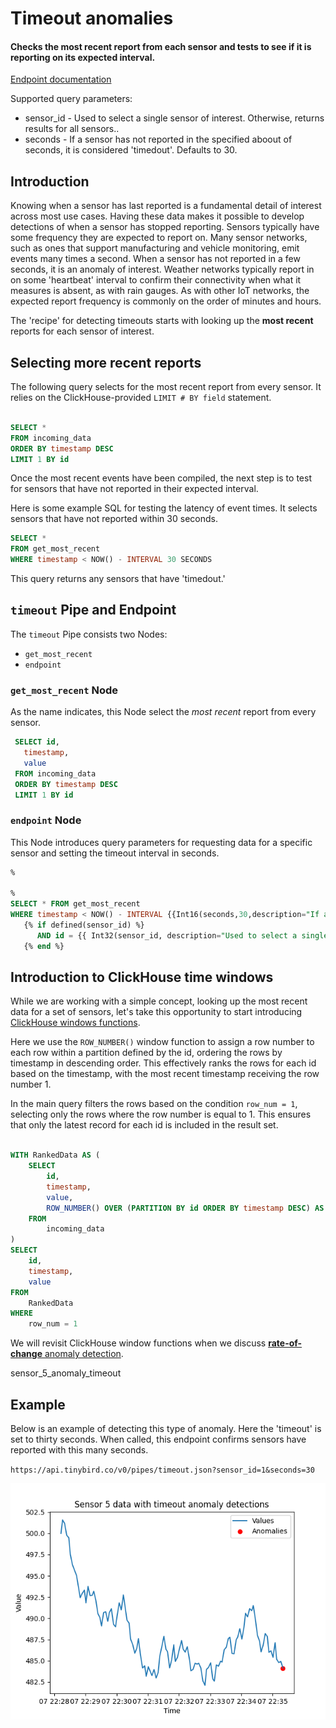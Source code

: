 # Timeout anomalies

#### Checks the most recent report from each sensor and tests to see if it is reporting on its expected interval.

[Endpoint documentation](https://api.tinybird.co/endpoint/t_f803a2aa360f486cb885333eaf93b016?token=p.eyJ1IjogIjJjOGIyYzQ2LTU4NzYtNGU5Mi1iNGJkLWMwNTliZDFhNzUwZSIsICJpZCI6ICJiZjYwZTgyZi1iNWFjLTRjMzgtODJkZS1iYzhjMmNiNTY4YWUiLCAiaG9zdCI6ICJldV9zaGFyZWQifQ.rXUC9lNg6Q4QKcbHL_OS73scKSuGzG6uCXG9qwBq8_s)

Supported query parameters:

* sensor_id - Used to select a single sensor of interest. Otherwise, returns results for all sensors.. 
* seconds - If a sensor has not reported in the specified aboout of seconds, it is considered 'timedout'. Defaults to 30.

## Introduction

Knowing when a sensor has last reported is a fundamental detail of interest across most use cases. Having these data makes it possible to develop detections of when a sensor has stopped reporting. Sensors typically have some frequency they are expected to report on. Many sensor networks, such as ones that support manufacturing and vehicle monitoring, emit events many times a second. When a sensor has not reported in a few seconds, it is an anomaly of interest. Weather networks typically report in on some 'heartbeat' interval to confirm their connectivity when what it measures is absent, as with rain gauges. As with other IoT networks, the expected report frequency is commonly on the order of minutes and hours. 

The 'recipe' for detecting timeouts starts with looking up the **most recent** reports for each sensor of interest. 

## Selecting more recent reports

The following query selects for the most recent report from every sensor. It relies on the ClickHouse-provided `LIMIT # BY field` statement. 

```sql

SELECT * 
FROM incoming_data
ORDER BY timestamp DESC
LIMIT 1 BY id

```

Once the most recent events have been compiled, the next step is to test for sensors that have not reported in their expected interval. 

Here is some example SQL for testing the latency of event times. It selects sensors that have not reported within 30 seconds. 

```sql
SELECT * 
FROM get_most_recent
WHERE timestamp < NOW() - INTERVAL 30 SECONDS
```

This query returns any sensors that have 'timedout.' 

## `timeout` Pipe and Endpoint

The `timeout` Pipe consists two Nodes:
  * `get_most_recent` 
  * `endpoint` 

### `get_most_recent` Node

As the name indicates, this Node select the *most recent* report from every sensor. 

```sql
 SELECT id, 
   timestamp, 
   value
 FROM incoming_data
 ORDER BY timestamp DESC 
 LIMIT 1 BY id
```

### `endpoint` Node

This Node introduces query parameters for requesting data for a specific sensor and setting the timeout interval in seconds. 

```sql
%

%
SELECT * FROM get_most_recent
WHERE timestamp < NOW() - INTERVAL {{Int16(seconds,30,description="If a sensor has not reported in the specified aboout of seconds, it is considered 'timedout'.")}} SECONDS
   {% if defined(sensor_id) %}               
      AND id = {{ Int32(sensor_id, description="Used to select a single sensor of interest. Optional.")}} 
   {% end %}  
```





## Introduction to ClickHouse time windows 

While we are working with a simple concept, looking up the most recent data for a set of sensors, let's take this opportunity to start introducing [ClickHouse windows functions](https://clickhouse.com/docs/en/sql-reference/window-functions). 

Here we use the `ROW_NUMBER()` window function to assign a row number to each row within a partition defined by the id, ordering the rows by timestamp in descending order. This effectively ranks the rows for each id based on the timestamp, with the most recent timestamp receiving the row number 1.

In the main query filters the rows based on the condition `row_num = 1`, selecting only the rows where the row number is equal to 1. This ensures that only the latest record for each id is included in the result set.


```sql

WITH RankedData AS (
    SELECT
        id,
        timestamp,
        value,
        ROW_NUMBER() OVER (PARTITION BY id ORDER BY timestamp DESC) AS row_num
    FROM
        incoming_data
)
SELECT
    id,
    timestamp,
    value
FROM
    RankedData
WHERE
    row_num = 1

```

We will revisit ClickHouse window functions when we discuss  [**rate-of-change** anomaly detection](rate-of-change.md). 


sensor_5_anomaly_timeout

## Example

Below is an example of detecting this type of anomaly. Here the 'timeout' is set to thirty seconds. When called, this endpoint confirms sensors have reported with this many seconds. 

`https://api.tinybird.co/v0/pipes/timeout.json?sensor_id=1&seconds=30`

![Timeout anomaly detected](../charts/sensor_5_anomaly_timeout.png)


